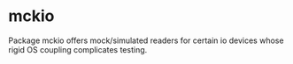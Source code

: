 # mckio
Package mckio offers mock/simulated readers for certain io devices whose rigid OS coupling complicates testing.
